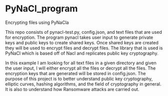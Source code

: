 # PyNaCl_program
Encrypting files using PyNaCla

This repo consists of pynacl-test.py, config.json, and text files that are used for encryption. The program pynacl takes user input to generate private keys and public keys to create shared keys. Once shared keys are created they will be used to encrypt files and decrypt files. The library that is used is PyNaCl which is based off of Nacl and replicates public key cryptography. 

In this example I am looking for all text files in a given directory and given the user input, I will either encrypt all the files or decrypt all the files. The encryption keys that are generated will be stored in config.json. The purpose of this project is to better understand public key cryptography, elliptic curves, hashing algorithms, and the field of cryptography in general. It is also to understand how Ransomware attacks are carried out. 